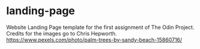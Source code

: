 # landing-page
Website Landing Page template for the first assignment of The Odin Project.
Credits for the images go to Chris Hepworth.
https://www.pexels.com/photo/palm-trees-by-sandy-beach-15860716/
